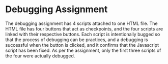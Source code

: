 # Debugging Assignment

The debugging assignment has 4 scripts attached to one HTML file. The HTML file has four buttons that act as checkpoints, and the four scripts are linked with their respective buttons. Each script is intentionally bugged so that the process of debugging can be practices, and a debugging is successful when the button is clicked, and it confirms that the Javascript script has been fixed. As per the assignment, only the first three scripts of the four were actually debugged.
